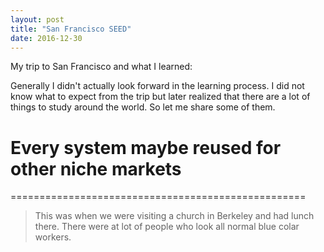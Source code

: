 ```yaml
---
layout: post
title: "San Francisco SEED"
date: 2016-12-30
---
```


My trip to San Francisco and what I learned:


Generally I didn't actually look forward in the learning process. I did not know what to expect from the trip but later realized that there are a lot of things to study around the world. So let me share some of them.

  # Every system maybe reused for other niche markets 
  ===================================================
  
   > This was when we were visiting a church in Berkeley and had lunch there. There were at lot of people
   who look all normal blue colar workers. 
